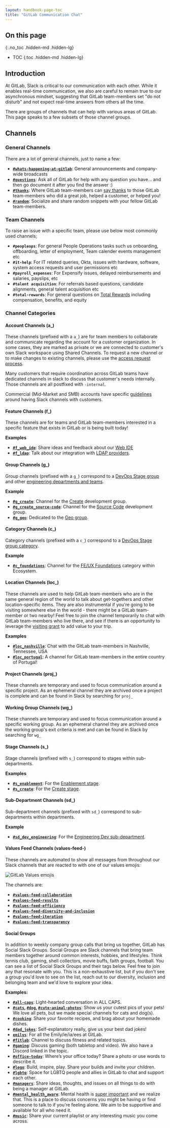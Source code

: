 ```yaml
---
layout: handbook-page-toc
title: "GitLab Communication Chat"
---
```


## On this page
{:.no_toc .hidden-md .hidden-lg}

- TOC
{:toc .hidden-md .hidden-lg}

## Introduction
At GitLab, Slack is critical to our communication with each other.  While it enables real-time communication, we also are careful to remain true to our asynchronous mindset, suggesting that GitLab team-members set "do not disturb" and not expect real-time answers from others all the time.

There are groups of channels that can help with various areas of GitLab.  This page speaks to a few subsets of those channel groups.

## Channels

### General Channels

There are a lot of general channels, just to name a few:

* **[`#whats-happening-at-gitlab`](https://gitlab.slack.com/archives/general)**: General announcements and company-wide broadcasts
* **[`#questions`](https://gitlab.slack.com/archives/questions)**: Ask all of GitLab for help with any question you have... and then go document it after you find the answer :)
* **[`#thanks`](https://gitlab.slack.com/archives/thanks)**: Where GitLab team-members can [say thanks](/handbook/communication/#say-thanks) to those GitLab team-members who did a great job, helped a customer, or helped you!
* **[`#random`](https://gitlab.slack.com/archives/random)**:  Socialize and share random snippets with your fellow GitLab team-members.

### Team Channels

To raise an issue with a specific team, please use below most commonly used channels;

* **`#peopleops`**: For general People Operations tasks such us onboarding, offboarding, letter of employment, Team calender events management etc
* **`#it-help`**: For IT related queries, Okta, issues with hardware, software, system access requests and user permissions etc
* **`#payroll_expenses`**: For Expensify issues, delayed reimbursements and salaries, payslips, etc
* **`#talent acquisition`**: For referrals based questions, candidate alignments, general talent acquisition etc
* **`#total-rewards`**: For general questions on [Total Rewards](/handbook/total-rewards/) including compensation, benefits, and equity


### Channel Categories

#### Account Channels (a_)
These channels (prefixed with a `a_`) are for team members to collaborate and communicate regarding the account for a customer organization. In some cases, they are marked as private or we are connected to customer's own Slack workspace using Shared Channels. To request a new channel or to make changes to existing channels, please use the [access request process](/handbook/business-ops/team-member-enablement/onboarding-access-requests/access-requests/#slack-google-groups-1password-vaults-or-groups-access-requests).

Many customers that require coordination across GitLab teams have dedicated channels in slack to discuss that customer's needs internally. Those channels are all postfixed with `-internal`.

Commercial (Mid-Market and SMB) accounts have specific [guidelines](/handbook/customer-success/comm-sales/sales-term-glossary-engagements) around having Slack channels with customers.

#### Feature Channels (f_)

These channels are for teams and GitLab team-members interested in a specific feature that exists in GitLab or is being built today!

**Examples**

* **[`#f_web_ide`](https://gitlab.slack.com/archives/f_web_ide)**: Share ideas and feedback about our [Web IDE](/blog/2018/06/15/introducing-gitlab-s-integrated-development-environment/)
* **[`#f_ldap`](https://gitlab.slack.com/archives/f_ldap)**: Talk about our integration with [LDAP providers](https://docs.gitlab.com/ee/administration/auth/ldap/index.html).

#### Group Channels (g_)

Group channels (prefixed with a `g_`) correspond to a [DevOps Stage group](/handbook/product/categories/#hierarchy) and other [engineering departments and teams](/handbook/engineering/#engineering-departments--teams).

**Example**

* **[`#g_create`](https://gitlab.slack.com/archives/g_create)**: Channel for the [Create](/handbook/product/categories/#create-stage) development group.
* **[`#g_create_source-code`](https://gitlab.slack.com/archives/g_create_source-code)**: Channel for the [Source Code](/handbook/product/categories/#source-code-group) development group.
* **[`#g_geo`](https://gitlab.slack.com/archives/g_geo)**: Dedicated to the [Geo group](/handbook/engineering/development/enablement/geo/).

#### Category Channels (c_)

Category channels (prefixed with a `c_`) correspond to a [DevOps Stage group category](/handbook/product/categories/#hierarchy).

**Example**

* **[`#c_foundations`](https://gitlab.slack.com/archives/c_foundations)**: Channel for the [FE/UX Foundations](/direction/create/ecosystem/frontend-ux-foundations/) category within Ecosystem.

#### Location Channels (loc_)

These channels are used to help GitLab team-members who are in the same general region of the world to talk about get-togethers and other location-specific items. They are also instrumental if you're going to be visiting somewhere else in the world - there might be a GitLab team-member or two nearby! Feel free to join the channel temporarily to chat with GitLab team-members who live there, and see if there is an opportunity to leverage the [visiting grant](/handbook/incentives/#visiting-grant) to add value to your trip.

**Examples**

* **[`#loc_nashville`](https://gitlab.slack.com/archives/loc_nashville)**: Chat with the GitLab team-members in Nashville, Tennessee, USA
* **[`#loc_portugal`](https://gitlab.slack.com/archives/loc_portugal)**: A channel for GitLab team-members in the entire country of Portugal!

#### Project Channels (proj_)

These channels are temporary and used to focus communication around a specific project. As an ephemeral channel they are archived once a project is complete and can be found in Slack by searching for `proj_`

#### Working Group Channels (wg_)

These channels are temporary and used to focus communication around a specific working group. As an ephemeral channel they are archived once the working group's exit criteria is met and can be found in Slack by searching for `wg_`

#### Stage Channels (s_)

Stage channels (prefixed with `s_`) correspond to stages within sub-departments.

**Examples**

* **[`#s_enablement`](https://gitlab.slack.com/archives/s_enablement)**: For the [Enablement stage](/handbook/product/categories/#enablement-stage).
* **[`#s_create`](https://gitlab.slack.com/archives/s_create)**: For the [Create stage](/handbook/product/categories/#create-stage).

#### Sub-Department Channels (sd_)

Sub-department channels (prefixed with `sd_`) correspond to sub-departments within departments.

**Example**

* **[`#sd_dev_engineering`](https://gitlab.slack.com/archives/sd_dev_engineering)**: For the [Engineering Dev sub-department](/handbook/engineering/development/dev/).


#### Values Feed Channels (values-feed-)

These channels are automated to show all messages from throughout our Slack channels that are reacted to with one of our values emojis:

<img src="/images/valuesemojis.png" alt="GitLab Values emojis">

The channels are:
* **[`#values-feed-collaboration`](https://gitlab.slack.com/archives/values-feed-collaboration)**
* **[`#values-feed-results`](https://gitlab.slack.com/archives/values-feed-results)**
* **[`#values-feed-efficiency`](https://gitlab.slack.com/archives/values-feed-efficiency)**
* **[`#values-feed-diversity-and-inclusion`](https://gitlab.slack.com/archives/values-feed-diversity-and-inclusion)**
* **[`#values-feed-iteration`](https://gitlab.slack.com/archives/values-feed-iteration)**
* **[`#values-feed-transparency`](https://gitlab.slack.com/archives/values-feed-transparency)**

#### Social Groups

In addition to weekly company group calls that bring us together, GitLab has Social Slack Groups. Social Groups are Slack channels that bring team members together around common interests, hobbies, and lifestyles. Think tennis club, gaming, shell collectors, movie buffs, faith groups, football. You can see a list of Social Slack Groups and their tags below. Feel free to join any that resonate with you. This is a non-exhaustive list, but if you don't see a group you'd love to see on the list, reach out to our diversity, inclusion and belonging team and we'd love to explore your idea.

**Examples:**

* **[`#all-caps`](https://gitlab.slack.com/archives/C01BC085AVB)**: Light-hearted conversation in ALL CAPS.
* **[`#cats`](https://gitlab.slack.com/archives/cats), [`#dog`](https://gitlab.slack.com/archives/dog), [`#cute-animal-photos`](https://gitlab.slack.com/archives/cute-animal-photos)**: Show us your cutest pics of your pets! We love all pets, but we made special channels for cats and dog(s).
* **[`#cooking`](https://gitlab.slack.com/archives/cooking)**: Share your favorite recipes, and brag about your homemade dishes.
* **[`#dad_jokes`](https://gitlab.slack.com/archives/dad_jokes)**: Self-explanatory really, give us your best dad jokes!
* **[`emilys`](https://gitlab.slack.com/archives/emilys)**: For all the Emily/ie/ia/ees at GitLab.
* **[`#fitlab`](https://gitlab.slack.com/archives/fitlab)**: Channel to discuss fitness and related topics.
* **[`#gaming`](https://gitlab.slack.com/archives/gaming)**: Discuss gaming (both tabletop and video). We also have a Discord linked in the topic.
* **[`#office-today`](https://gitlab.slack.com/archives/office-today)**: Where’s your office today? Share a photo or use words to describe it.
* **[`#lego`](https://gitlab.slack.com/archives/lego)**: Build, inspire, play. Share your builds and invite your children.
* **[`#lgbtq`](https://gitlab.slack.com/archives/lgbtq)**: Space for LGBTQ people and allies in GitLab to chat and support each other.
* **[`#managers`](https://gitlab.slack.com/archives/managers)**: Share ideas, thoughts, and issues on all things to do with being a manager at GitLab.
* **[`#mental_health_aware`](https://gitlab.slack.com/archives/mental_health_aware)**: Mental health is [super important](/company/culture/all-remote/mental-health/) and we realize that. This is a place to discuss concerns you might be having or find someone to talk to if you're feeling alone. We aim to be supportive and available for all who need it.
* **[`#music`](https://gitlab.slack.com/archives/music)**: Share your current playlist or any interesting music you come across.
